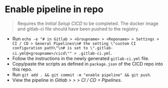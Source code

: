 # Enable pipeline in repo
> Requires the *Initial Setup CICD* to be completed. The docker image and gitlab-ci file should have been pushed to the registry.
- Run `echo -e "# in Gitlab > <Groupname> > <Reponame> > Settings > CI / CD > General Pipelines\n# the setting \"custom CI configuration path\"\n# is set to \".gitlab-ci.yml@<groupname>/cicd\"" > .gitlab-ci.yml`.
- Follow the instructions in the newly generated `gitlab-ci.yml` file.
- Copy/paste the scripts as defined in `package.json` of the CICD repo into this repo.
- Run `git add . && git commit -m "enable pipeline" && git push`.
- View the pipeline in *Gitlab > <Groupname> > <Reponame> > CI / CD > Pipelines*.
